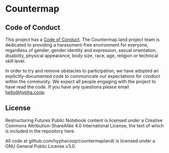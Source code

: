 # Countermap

## Code of Conduct

This project has a [Code of Conduct](https://docs.google.com/document/d/1diTyQ-mpXXfImT5qDCfLA51b_9hmEReFKEvcD5WzgwI). The Countermap.land project team is dedicated to providing a harassment-free environment for everyone, regardless of gender, gender identity and expression, sexual orientation, disability, physical appearance, body size, race, age, religion or technical skill level.

In order to try and remove obstacles to participation, we have adopted an explicitly-documented code to communicate our expectations for conduct within the community. We expect all people engaging with the project to have read the code. If you have any questions please email hello@hypha.coop.


## License
Restructuring Futures Public Notebook content is licensed under a Creative Commons Attribution-ShareAlike 4.0 International License, the text of which is included in the repository here.

All code at github.com/hyphacoop/countermapland/ is licensed under a GNU General Public License v3.0.
